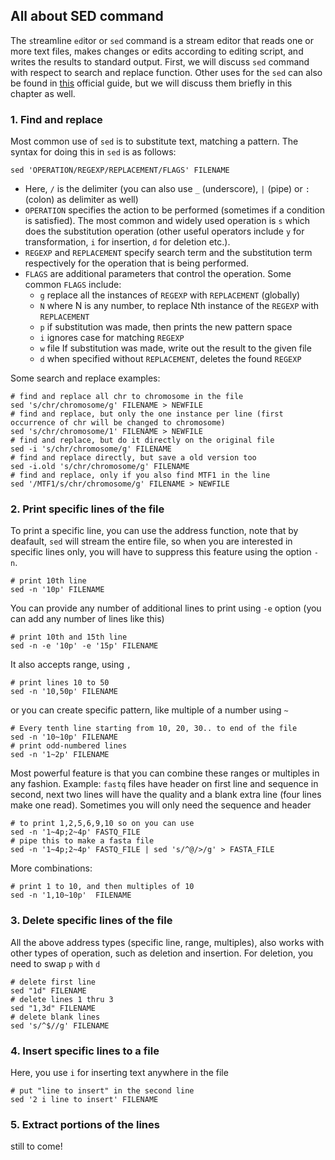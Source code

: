
## All about SED command

The  `s`treamline `ed`itor  or `sed` command is a stream editor that reads one or more text files, makes changes or edits according to editing script, and writes the results to standard output. First, we will discuss `sed` command with respect to search and replace function. Other uses for the `sed` can also be found in [this](http://www.grymoire.com/Unix/Sed.html#uh-47) official guide, but we will discuss them briefly in this chapter as well.

### 1. Find and replace
Most common use of `sed` is to substitute text, matching a pattern. The syntax for doing this in `sed` is as follows:

```
sed 'OPERATION/REGEXP/REPLACEMENT/FLAGS' FILENAME
```

  - Here, `/` is the delimiter (you can also use `_` (underscore), `|` (pipe) or `:` (colon) as delimiter as well)
  - `OPERATION` specifies the action to be performed (sometimes if a condition is satisfied). The most common and widely used operation is `s` which does the substitution operation (other useful operators include `y` for transformation, `i` for insertion, `d` for deletion etc.).
  - `REGEXP` and `REPLACEMENT` specify search term and the substitution term respectively for the operation that is being performed.
  - `FLAGS` are additional parameters that control the operation. Some common `FLAGS` include:
      * `g`	replace all the instances of `REGEXP` with `REPLACEMENT` (globally)
      * `N` where N is any number, to replace Nth instance of the `REGEXP` with `REPLACEMENT`
      * `p` if substitution was made, then prints the new pattern space
      * `i` ignores case for matching `REGEXP`
      * `w` file If substitution was made, write out the result to the given file
      * `d` when specified without `REPLACEMENT`, deletes the found `REGEXP`

Some search and replace examples:
```
# find and replace all chr to chromosome in the file
sed 's/chr/chromosome/g' FILENAME > NEWFILE
# find and replace, but only the one instance per line (first occurrence of chr will be changed to chromosome)
sed 's/chr/chromosome/1' FILENAME > NEWFILE
# find and replace, but do it directly on the original file
sed -i 's/chr/chromosome/g' FILENAME
# find and replace directly, but save a old version too
sed -i.old 's/chr/chromosome/g' FILENAME
# find and replace, only if you also find MTF1 in the line
sed '/MTF1/s/chr/chromosome/g' FILENAME > NEWFILE
```

### 2. Print specific lines of the file

To print a specific line, you can use the address function, note that by deafault, `sed` will stream the entire file, so when you are interested in specific lines only, you will have to suppress this feature using the option `-n`.
```
# print 10th line
sed -n '10p' FILENAME
```
You can provide any number of additional lines to print using `-e` option (you can add any number of lines like this)
```
# print 10th and 15th line
sed -n -e '10p' -e '15p' FILENAME
```
It also accepts range, using `,`
```
# print lines 10 to 50
sed -n '10,50p' FILENAME
```
or you can create specific pattern, like multiple of a number using `~`

```
# Every tenth line starting from 10, 20, 30.. to end of the file
sed -n '10~10p' FILENAME
# print odd-numbered lines
sed -n '1~2p' FILENAME
```

Most powerful feature is that you can combine these ranges or multiples in any fashion. Example: `fastq` files have header on first line and sequence in second, next two lines will have the quality and a blank extra line (four lines make one read). Sometimes you will only need the sequence and header

```
# to print 1,2,5,6,9,10 so on you can use
sed -n '1~4p;2~4p' FASTQ_FILE
# pipe this to make a fasta file
sed -n '1~4p;2~4p' FASTQ_FILE | sed 's/^@/>/g' > FASTA_FILE
```
More combinations:
```
# print 1 to 10, and then multiples of 10
sed -n '1,10~10p'  FILENAME
```

### 3. Delete specific lines of the file

All the above address types (specific line, range, multiples), also works with other types of operation, such as deletion and insertion. For deletion, you need to swap `p` with `d`
```
# delete first line
sed "1d" FILENAME
# delete lines 1 thru 3
sed "1,3d" FILENAME
# delete blank lines
sed 's/^$//g' FILENAME
```

### 4. Insert specific lines to a file
Here, you use `i` for inserting text anywhere in the file
```
# put "line to insert" in the second line
sed '2 i line to insert' FILENAME
```

### 5. Extract portions of the lines
still to come!
